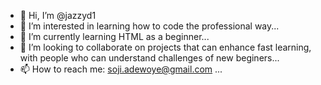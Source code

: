 - 👋 Hi, I’m @jazzyd1
- 👀 I’m interested in learning how to code the professional way...
- 🌱 I’m currently learning HTML as a beginner...
- 💞️ I’m looking to collaborate on projects that can enhance fast learning, with people who can understand challenges of new beginers...
- 📫 How to reach me:  soji.adewoye@gmail.com ...

<!---
jazzyd1/jazzyd1 is a ✨ special ✨ repository because its `README.md` (this file) appears on your GitHub profile.
You can click the Preview link to take a look at your changes.
--->
